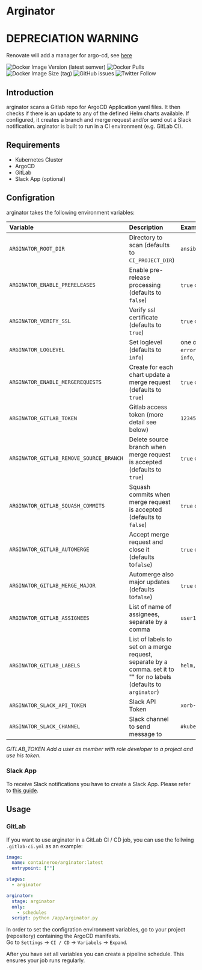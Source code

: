 # Arginator

# DEPRECIATION WARNING

Renovate will add a manager for argo-cd, see [here](https://github.com/renovatebot/renovate/pull/9771)

![Docker Image Version (latest semver)](https://img.shields.io/docker/v/containeroo/arginator?style=flat-square)
![Docker Pulls](https://img.shields.io/docker/pulls/containeroo/arginator?style=flat-square)
![Docker Image Size (tag)](https://img.shields.io/docker/image-size/containeroo/arginator/latest?style=flat-square)
![GitHub issues](https://img.shields.io/github/issues/containeroo/arginator?style=flat-square)
![Twitter Follow](https://img.shields.io/twitter/follow/containeroo?style=social)

## Introduction

arginator scans a Gitlab repo for ArgoCD Application yaml files.
It then checks if there is an update to any of the defined Helm charts available. If configured, it creates a branch and merge request and/or send out a Slack notification.
arginator is built to run in a CI environment (e.g. GitLab CI).

## Requirements

- Kubernetes Cluster
- ArgoCD
- GitLab
- Slack App (optional)

## Configration

arginator takes the following environment variables:

| Variable                                 | Description                                                                                                          | Example                                                |
| :--------------------------------------- | :------------------------------------------------------------------------------------------------------------------- | :----------------------------------------------------- |
| `ARGINATOR_ROOT_DIR`            | Directory to scan (defaults to `CI_PROJECT_DIR`)                                                                     | `ansible/`                                             |
| `ARGINATOR_ENABLE_PRERELEASES`          | Enable pre-release processing (defaults to `false`)                                                                  | `true` or `false`                                      |
| `ARGINATOR_VERIFY_SSL`                  | Verify ssl certificate (defaults to `true`)                                                                          | `true` or `false`                                      |
| `ARGINATOR_LOGLEVEL`                    | Set loglevel (defaults to `info`)                                                                                    | one of `critical`, `error`, `warning`, `info`, `debug` |
| `ARGINATOR_ENABLE_MERGEREQUESTS`        | Create for each chart update a merge request (defaults to `true`)                                                    | `true` or `false`                                      |
| `ARGINATOR_GITLAB_TOKEN`                | Gitlab access token (more detail see below)                                                                          | `12345678`                                             |
| `ARGINATOR_GITLAB_REMOVE_SOURCE_BRANCH` | Delete source branch when merge request is accepted (defaults to `true`)                                             | `true` or `false`                                      |
| `ARGINATOR_GITLAB_SQUASH_COMMITS`       | Squash commits when merge request is accepted (defaults to `false`)                                                  | `true` or `false`                                      |
| `ARGINATOR_GITLAB_AUTOMERGE`            | Accept merge request and close it (defaults to`false`)                                                               | `true` or `false`                                      |
| `ARGINATOR_GITLAB_MERGE_MAJOR`          | Automerge also major updates (defaults to`false`)                                                                    | `true` or `false`                                      |
| `ARGINATOR_GITLAB_ASSIGNEES`            | List of name of assignees, separate by a comma                                                                       | `user1,user2`                                          |
| `ARGINATOR_GITLAB_LABELS`               | List of labels to set on a merge request, separate by a comma. set it to "" for no labels (defaults to `arginator`) | `helm,update,k8s`                                      |
| `ARGINATOR_SLACK_API_TOKEN`             | Slack API Token                                                                                                      | `xorb-abc-def`                                         |
| `ARGINATOR_SLACK_CHANNEL`               | Slack channel to send message to                                                                                     | `#kubernetes`                                          |

*GITLAB_TOKEN*
*Add a user as member with role developer to a project and use his token.*

### Slack App

To receive Slack notifications you have to create a Slack App. Please refer to [this guide](https://github.com/slackapi/python-slackclient/blob/master/tutorial/01-creating-the-slack-app.md).

## Usage

### GitLab

If you want to use arginator in a GitLab CI / CD job, you can use the follwing `.gitlab-ci.yml` as an example:

```yaml
image:
  name: containeroo/arginator:latest
  entrypoint: [""]

stages:
  - arginator

arginator:
  stage: arginator
  only:
    - schedules
  script: python /app/arginator.py
```

In order to set the configration environment variables, go to your project (repository) containing the ArgoCD manifests.  
Go to `Settings` -> `CI / CD` -> `Variabels` -> `Expand`.

After you have set all variables you can create a pipeline schedule. This ensures your job runs regularly.
